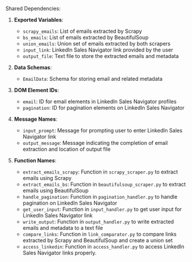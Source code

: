Shared Dependencies:

1. **Exported Variables**: 
   - `scrapy_emails`: List of emails extracted by Scrapy
   - `bs_emails`: List of emails extracted by BeautifulSoup
   - `union_emails`: Union set of emails extracted by both scrapers
   - `input_link`: LinkedIn Sales Navigator link provided by the user
   - `output_file`: Text file to store the extracted emails and metadata

2. **Data Schemas**: 
   - `EmailData`: Schema for storing email and related metadata

3. **DOM Element IDs**: 
   - `email`: ID for email elements in LinkedIn Sales Navigator profiles
   - `pagination`: ID for pagination elements on LinkedIn Sales Navigator

4. **Message Names**: 
   - `input_prompt`: Message for prompting user to enter LinkedIn Sales Navigator link
   - `output_message`: Message indicating the completion of email extraction and location of output file

5. **Function Names**: 
   - `extract_emails_scrapy`: Function in `scrapy_scraper.py` to extract emails using Scrapy
   - `extract_emails_bs`: Function in `beautifulsoup_scraper.py` to extract emails using BeautifulSoup
   - `handle_pagination`: Function in `pagination_handler.py` to handle pagination on LinkedIn Sales Navigator
   - `get_user_input`: Function in `input_handler.py` to get user input for LinkedIn Sales Navigator link
   - `write_output`: Function in `output_handler.py` to write extracted emails and metadata to a text file
   - `compare_links`: Function in `link_comparator.py` to compare links extracted by Scrapy and BeautifulSoup and create a union set
   - `access_linkedin`: Function in `access_handler.py` to access LinkedIn Sales Navigator links properly.